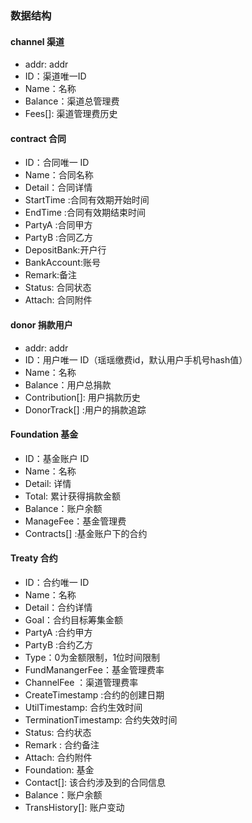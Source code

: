 

### 数据结构

#### channel 渠道
  * addr: addr
  * ID：渠道唯一ID
  * Name：名称
  * Balance：渠道总管理费
  * Fees[]: 渠道管理费历史

#### contract 合同
  * ID：合同唯一 ID  
  * Name：合同名称
  * Detail：合同详情
  * StartTime :合同有效期开始时间
  * EndTime :合同有效期结束时间
  * PartyA :合同甲方
  * PartyB :合同乙方
  * DepositBank:开户行
  * BankAccount:账号
  * Remark:备注
  * Status: 合同状态
  * Attach: 合同附件  

#### donor 捐款用户
  * addr: addr
  * ID：用户唯一 ID（瑶瑶缴费id，默认用户手机号hash值）  
  * Name：名称
  * Balance：用户总捐款
  * Contribution[]: 用户捐款历史
  * DonorTrack[] :用户的捐款追踪  

#### Foundation  基金
  * ID：基金账户 ID
  * Name：名称
  * Detail: 详情
  * Total:    累计获得捐款金额
  * Balance：账户余额
  * ManageFee：基金管理费
  * Contracts[] :基金账户下的合约

#### Treaty 合约
  * ID：合约唯一 ID
  * Name：名称
  * Detail：合约详情
  * Goal：合约目标筹集金额
  * PartyA  :合约甲方
  * PartyB  :合约乙方
  * Type：0为金额限制，1位时间限制
  * FundManangerFee：基金管理费率
  * ChannelFee ：渠道管理费率
  * CreateTimestamp :合约的创建日期
  * UtilTimestamp: 合约生效时间
  * TerminationTimestamp: 合约失效时间
  * Status: 合约状态
  * Remark  : 合约备注
  * Attach: 合约附件
  * Foundation: 基金
  * Contact[]:  该合约涉及到的合同信息
  * Balance：账户余额
  * TransHistory[]: 账户变动  
